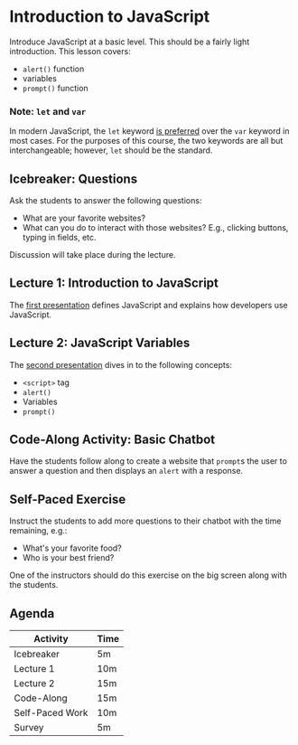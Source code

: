 # Introduction to JavaScript
Introduce JavaScript at a basic level. This should be a fairly light introduction. This lesson covers:

- `alert()` function
- variables
- `prompt()` function

### Note: `let` and `var`
In modern JavaScript, the `let` keyword [is preferred](https://developer.mozilla.org/en-US/docs/Web/JavaScript/Reference/Statements/let#description) over the `var` keyword in most cases. For the purposes of this course, the two keywords are all but interchangeable; however, `let` should be the standard.

## Icebreaker: Questions
Ask the students to answer the following questions:

- What are your favorite websites?
- What can you do to interact with those websites? E.g., clicking buttons, typing in fields, etc.

Discussion will take place during the lecture.

## Lecture 1: Introduction to JavaScript
The [first presentation](IntroductionToJavaScript.pptx) defines JavaScript and explains how developers use JavaScript.

## Lecture 2: JavaScript Variables
The [second presentation](JavaScriptVariables.pptx) dives in to the following concepts:

- `<script>` tag
- `alert()`
- Variables
- `prompt()`

## Code-Along Activity: Basic Chatbot
Have the students follow along to create a website that `prompt`s the user to answer a question and then displays an `alert` with a response.

## Self-Paced Exercise
Instruct the students to add more questions to their chatbot with the time remaining, e.g.:
- What's your favorite food?
- Who is your best friend?

One of the instructors should do this exercise on the big screen along with the students.

## Agenda

| Activity | Time |
|-|-|
| Icebreaker | 5m |
| Lecture 1 | 10m |
| Lecture 2 | 15m |
| Code-Along | 15m |
| Self-Paced Work | 10m |
| Survey | 5m |
